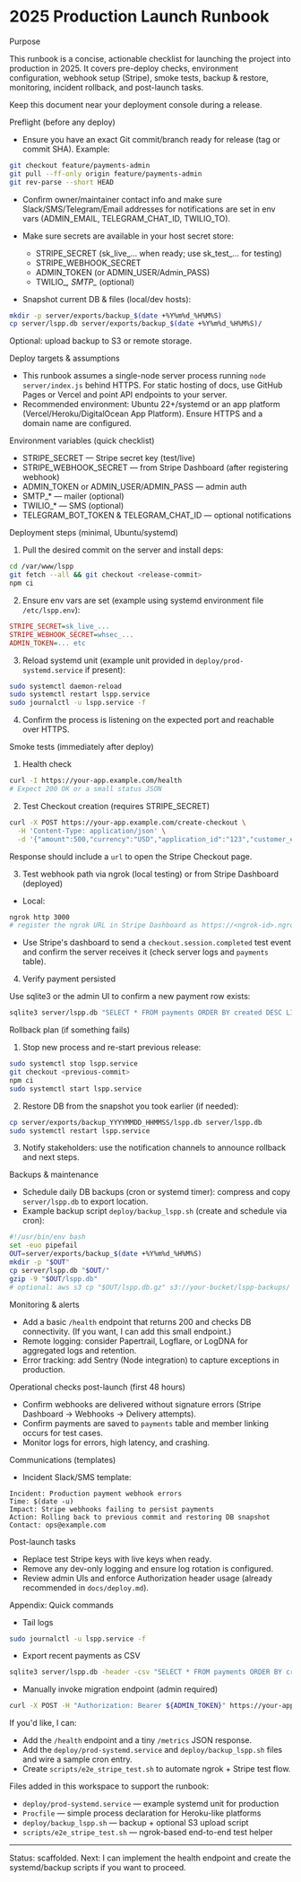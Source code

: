 # 2025 Production Launch Runbook

Purpose

This runbook is a concise, actionable checklist for launching the project into production in 2025. It covers pre-deploy checks, environment configuration, webhook setup (Stripe), smoke tests, backup & restore, monitoring, incident rollback, and post-launch tasks.

Keep this document near your deployment console during a release.

Preflight (before any deploy)

- Ensure you have an exact Git commit/branch ready for release (tag or commit SHA). Example:

```bash
git checkout feature/payments-admin
git pull --ff-only origin feature/payments-admin
git rev-parse --short HEAD
```

- Confirm owner/maintainer contact info and make sure Slack/SMS/Telegram/Email addresses for notifications are set in env vars (ADMIN_EMAIL, TELEGRAM_CHAT_ID, TWILIO_TO).
- Make sure secrets are available in your host secret store:
  - STRIPE_SECRET (sk_live_... when ready; use sk_test_... for testing)
  - STRIPE_WEBHOOK_SECRET
  - ADMIN_TOKEN (or ADMIN_USER/Admin_PASS)
  - TWILIO_*, SMTP_* (optional)

- Snapshot current DB & files (local/dev hosts):

```bash
mkdir -p server/exports/backup_$(date +%Y%m%d_%H%M%S)
cp server/lspp.db server/exports/backup_$(date +%Y%m%d_%H%M%S)/
```

Optional: upload backup to S3 or remote storage.

Deploy targets & assumptions

- This runbook assumes a single-node server process running `node server/index.js` behind HTTPS. For static hosting of docs, use GitHub Pages or Vercel and point API endpoints to your server.
- Recommended environment: Ubuntu 22+/systemd or an app platform (Vercel/Heroku/DigitalOcean App Platform). Ensure HTTPS and a domain name are configured.

Environment variables (quick checklist)

- STRIPE_SECRET — Stripe secret key (test/live)
- STRIPE_WEBHOOK_SECRET — from Stripe Dashboard (after registering webhook)
- ADMIN_TOKEN or ADMIN_USER/ADMIN_PASS — admin auth
- SMTP_* — mailer (optional)
- TWILIO_* — SMS (optional)
- TELEGRAM_BOT_TOKEN & TELEGRAM_CHAT_ID — optional notifications

Deployment steps (minimal, Ubuntu/systemd)

1. Pull the desired commit on the server and install deps:

```bash
cd /var/www/lspp
git fetch --all && git checkout <release-commit>
npm ci
```

2. Ensure env vars are set (example using systemd environment file `/etc/lspp.env`):

```ini
STRIPE_SECRET=sk_live_...
STRIPE_WEBHOOK_SECRET=whsec_...
ADMIN_TOKEN=... etc
```

3. Reload systemd unit (example unit provided in `deploy/prod-systemd.service` if present):

```bash
sudo systemctl daemon-reload
sudo systemctl restart lspp.service
sudo journalctl -u lspp.service -f
```

4. Confirm the process is listening on the expected port and reachable over HTTPS.

Smoke tests (immediately after deploy)

1. Health check

```bash
curl -I https://your-app.example.com/health
# Expect 200 OK or a small status JSON
```

2. Test Checkout creation (requires STRIPE_SECRET)

```bash
curl -X POST https://your-app.example.com/create-checkout \
  -H 'Content-Type: application/json' \
  -d '{"amount":500,"currency":"USD","application_id":"123","customer_email":"tester@example.com"}'
```

Response should include a `url` to open the Stripe Checkout page.

3. Test webhook path via ngrok (local testing) or from Stripe Dashboard (deployed)

- Local:

```bash
ngrok http 3000
# register the ngrok URL in Stripe Dashboard as https://<ngrok-id>.ngrok.io/webhook
```

- Use Stripe's dashboard to send a `checkout.session.completed` test event and confirm the server receives it (check server logs and `payments` table).

4. Verify payment persisted

Use sqlite3 or the admin UI to confirm a new payment row exists:

```bash
sqlite3 server/lspp.db "SELECT * FROM payments ORDER BY created DESC LIMIT 5;"
```

Rollback plan (if something fails)

1. Stop new process and re-start previous release:

```bash
sudo systemctl stop lspp.service
git checkout <previous-commit>
npm ci
sudo systemctl start lspp.service
```

2. Restore DB from the snapshot you took earlier (if needed):

```bash
cp server/exports/backup_YYYYMMDD_HHMMSS/lspp.db server/lspp.db
sudo systemctl restart lspp.service
```

3. Notify stakeholders: use the notification channels to announce rollback and next steps.

Backups & maintenance

- Schedule daily DB backups (cron or systemd timer): compress and copy `server/lspp.db` to export location.
- Example backup script `deploy/backup_lspp.sh` (create and schedule via cron):

```bash
#!/usr/bin/env bash
set -euo pipefail
OUT=server/exports/backup_$(date +%Y%m%d_%H%M%S)
mkdir -p "$OUT"
cp server/lspp.db "$OUT/"
gzip -9 "$OUT/lspp.db"
# optional: aws s3 cp "$OUT/lspp.db.gz" s3://your-bucket/lspp-backups/
```

Monitoring & alerts

- Add a basic `/health` endpoint that returns 200 and checks DB connectivity. (If you want, I can add this small endpoint.)
- Remote logging: consider Papertrail, Logflare, or LogDNA for aggregated logs and retention.
- Error tracking: add Sentry (Node integration) to capture exceptions in production.

Operational checks post-launch (first 48 hours)

- Confirm webhooks are delivered without signature errors (Stripe Dashboard → Webhooks → Delivery attempts).
- Confirm payments are saved to `payments` table and member linking occurs for test cases.
- Monitor logs for errors, high latency, and crashing.

Communications (templates)

- Incident Slack/SMS template:

```
Incident: Production payment webhook errors
Time: $(date -u)
Impact: Stripe webhooks failing to persist payments
Action: Rolling back to previous commit and restoring DB snapshot
Contact: ops@example.com
```

Post-launch tasks

- Replace test Stripe keys with live keys when ready.
- Remove any dev-only logging and ensure log rotation is configured.
- Review admin UIs and enforce Authorization header usage (already recommended in `docs/deploy.md`).

Appendix: Quick commands

- Tail logs

```bash
sudo journalctl -u lspp.service -f
```

- Export recent payments as CSV

```bash
sqlite3 server/lspp.db -header -csv "SELECT * FROM payments ORDER BY created DESC LIMIT 500;" > exports/payments_recent.csv
```

- Manually invoke migration endpoint (admin required)

```bash
curl -X POST -H "Authorization: Bearer ${ADMIN_TOKEN}" https://your-app.example.com/admin/migrate-payments
```

If you'd like, I can:

- Add the `/health` endpoint and a tiny `/metrics` JSON response.
- Add the `deploy/prod-systemd.service` and `deploy/backup_lspp.sh` files and wire a sample cron entry.
- Create `scripts/e2e_stripe_test.sh` to automate ngrok + Stripe test flow.

Files added in this workspace to support the runbook:

- `deploy/prod-systemd.service` — example systemd unit for production
- `Procfile` — simple process declaration for Heroku-like platforms
- `deploy/backup_lspp.sh` — backup + optional S3 upload script
- `scripts/e2e_stripe_test.sh` — ngrok-based end-to-end test helper

---

Status: scaffolded. Next: I can implement the health endpoint and create the systemd/backup scripts if you want to proceed.
